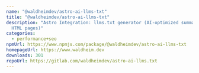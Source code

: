 ```yaml
---
name: "@waldheimdev/astro-ai-llms-txt"
title: "@waldheimdev/astro-ai-llms-txt"
description: "Astro Integration: llms.txt generator (AI-optimized summary of all
  HTML pages)"
categories:
  - performance+seo
npmUrl: https://www.npmjs.com/package/@waldheimdev/astro-ai-llms-txt
homepageUrl: https://www.waldheim.dev
downloads: 301
repoUrl: https://gitlab.com/waldheimdev/astro-ai-llms.txt
---
```

